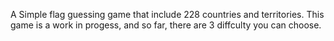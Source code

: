 A Simple flag guessing game that include 228 countries and territories.
This game is a work in progess, and so far, there are 3 diffculty you can choose.
